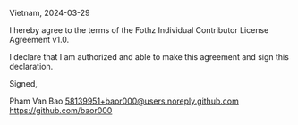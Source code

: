 Vietnam, 2024-03-29

I hereby agree to the terms of the Fothz Individual Contributor License
Agreement v1.0.

I declare that I am authorized and able to make this agreement and sign this
declaration.

Signed,

Pham Van Bao 58139951+baor000@users.noreply.github.com https://github.com/baor000